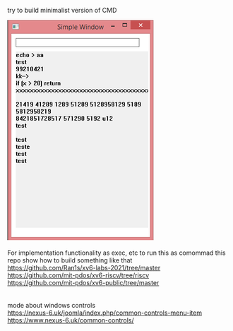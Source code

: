 try to build minimalist version of CMD

![dump](https://raw.githubusercontent.com/KarolDuracz/scratchpad/main/Win32/win32_cmd_version/minimalist_cmd.png)
<br /><br />
For implementation functionality as exec, etc to run this as comommad this repo show how to build something like that<br />
https://github.com/Ran1s/xv6-labs-2021/tree/master<br />
https://github.com/mit-pdos/xv6-riscv/tree/riscv<br />
https://github.com/mit-pdos/xv6-public/tree/master<br />
<br /><br />
mode about windows controls <br />
https://nexus-6.uk/joomla/index.php/common-controls-menu-item<br />
https://www.nexus-6.uk/common-controls/ <br />
